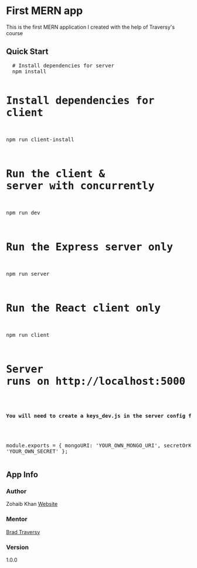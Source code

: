 # First MERN app
This is the first MERN application I created with the help of Traversy's course

<h2>Quick Start</h2>
<pre>
  # Install dependencies for server
  npm install

  # Install dependencies for client
  npm run client-install

  # Run the client & server with concurrently
  npm run dev

  # Run the Express server only
  npm run server

  # Run the React client only
  npm run client

  # Server runs on http://localhost:5000 and client on http://localhost:3000
  
  <h4>You will need to create a keys_dev.js in the server config folder with</h4>

  module.exports = {
    mongoURI: 'YOUR_OWN_MONGO_URI',
    secretOrKey: 'YOUR_OWN_SECRET'
  };
</pre>

<h2>App Info</h2>
<h3>Author</h3>
<p>Zohaib Khan <a href="http://zohaib.in">Website</a></p>

<h3>Mentor</h3>
<p><a href="https://github.com/bradtraversy">Brad Traversy</a></p>

<h3>Version</h3>
<p>1.0.0</p>